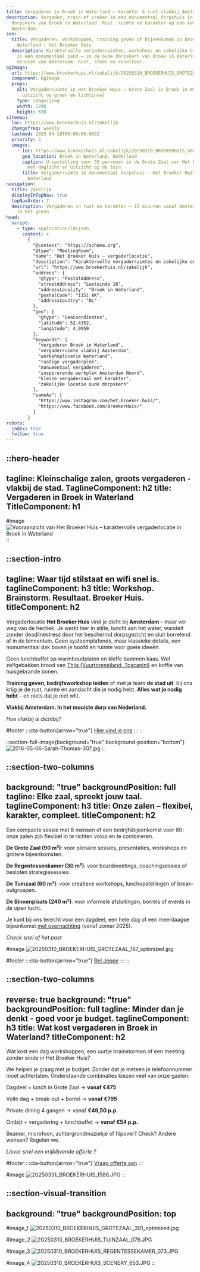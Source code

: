 ```yaml
---
title: Vergaderen in Broek in Waterland – karakter & rust vlakbij Amsterdam
description: Vergader, train of creëer in een monumentaal dorpshuis in de oude
  dorpskern van Broek in Waterland. Rust, ruimte en karakter op een kwartier van
  Amsterdam.
seo:
  title: Vergaderen, workshoppen, training geven of bijeenkomen in Broek in
    Waterland | Het Broeker Huis
  description: Karaktervolle vergaderruimtes, workshops en zakelijke bijeenkomsten
    in een monumentaal pand – in de oude dorpskern van Broek in Waterland, op 15
    minuten van Amsterdam. Rust, sfeer en resultaat.
ogImage:
  url: https://www.broekerhuis.nl/zakelijk/20250310_BROEKERHUIS_GROTEZAAL_391_optimized.jpg
  component: OgImage
  props:
    alt: Vergaderruimte in Het Broeker Huis – Grote Zaal in Broek in Waterland met
      uitzicht op groen en lichtinval
    type: image/jpeg
    width: 1200
    height: 630
sitemap:
  loc: https://www.broekerhuis.nl/zakelijk
  changefreq: weekly
  lastmod: 2025-04-18T00:00:00.000Z
  priority: 2
  images:
    - loc: https://www.broekerhuis.nl/zakelijk/20250310_BROEKERHUIS_GROTEZAAL_391_optimized.jpg
      geo_location: Broek in Waterland, Nederland
      caption: U-opstelling voor 30 personen in de Grote Zaal van Het Broeker Huis,
        met daglicht en uitzicht op de tuin
      title: Vergaderruimte in monumentaal dorpshuis – Het Broeker Huis, Broek in
        Waterland
navigation:
  title: Zakelijk
  displayInTopNav: true
  topNavOrder: 7
  description: Vergaderen in rust en karakter – 15 minuten vanaf Amsterdam, midden
    in het groen
head:
  script:
    - type: application/ld+json
      content: >
        {
          "@context": "https://schema.org",
          "@type": "MeetingRoom",
          "name": "Het Broeker Huis – vergaderlocatie",
          "description": "Karaktervolle vergaderruimtes en zakelijke ontmoetingen in Broek in Waterland, op korte afstand van Amsterdam. Voor meetings, workshops en trainingen in een monumentaal pand met rust en uitzicht.",
          "url": "https://www.broekerhuis.nl/zakelijk",
          "address": {
            "@type": "PostalAddress",
            "streetAddress": "Leeteinde 16",
            "addressLocality": "Broek in Waterland",
            "postalCode": "1151 AK",
            "addressCountry": "NL"
          },
          "geo": {
            "@type": "GeoCoordinates",
            "latitude": 52.4352,
            "longitude": 4.9959
          },
          "keywords": [
            "vergaderen Broek in Waterland",
            "vergaderruimte vlakbij Amsterdam",
            "workshoplocatie Waterland",
            "rustige vergaderplek",
            "monumentaal vergaderen",
            "inspirerende werkplek Amsterdam Noord",
            "kleine vergaderzaal met karakter",
            "zakelijke locatie oude dorpskern"
          ],
          "sameAs": [
            "https://www.instagram.com/het.broeker.huis/",
            "https://www.facebook.com/BroekerHuis/"
          ]
        }
robots:
  index: true
  follow: true
---
```


::hero-header
---
tagline: Kleinschalige zalen, groots vergaderen - vlakbij de stad.
TaglineComponent: h2
title: Vergaderen in Broek in Waterland
TitleComponent: h1
---
#image
![Vooraanzicht van Het Broeker Huis – karaktervolle vergaderlocatie in Broek in Waterland](/20250331_BROEKERHUIS_1550.JPG)
::

::section-intro
---
tagline: Waar tijd stilstaat en wifi snel is.
taglineComponent: h3
title: Workshop. Brainstorm. Resultaat. Broeker Huis.
titleComponent: h2
---
Vergaderlocatie **Het Broeker Huis** vind je dicht bij **Amsterdam** – maar ver weg van de hectiek. Je werkt hier in stilte, luncht aan het water, wandelt zonder deadlinestress door het beschermd dorpsgezicht en sluit borrelend af in de binnentuin. Geen systeemplafonds, maar klassieke details, een monumentaal dak boven je hoofd en ruimte voor goeie ideeën.

Geen lunchbuffet op warmhoudplaten en kleffe bammen kaas. Wel zelfgebakken brood van [Thijs (Vuurtoreneiland, Toscanini)](/restaurant) en koffie van huisgebrande bonen.

**Training geven, bedrijfsworkshop leiden** of met je team **de stad uit**: bij ons krijg je de rust, ruimte en aandacht die je nodig hebt. **Alles wat je nodig hebt** – en niets dat je niet wilt.

**Vlakbij Amsterdam. In het mooiste dorp van Nederland.**

*Hoe vlakbij is dichtbij?*

#footer
  :::cta-button{arrow="true"}
  [Hier vind je ons](/contact-parkeren)
  :::
::

::section-full-image{background="true" background-position="bottom"}
![2016-05-06-Sarah-Thomas-307.jpg](/grote-zaal/20250310_BROEKERHUIS_GROTEZAAL_391_optimized.jpg)
::

::section-two-columns
---
background: "true"
backgroundPosition: full
tagline: Elke zaal, spreekt jouw taal.
taglineComponent: h3
title: Onze zalen – flexibel, karakter, compleet.
titleComponent: h2
---
Een compacte sessie met 8 mensen of een bedrijfsbijeenkomst voor 80: onze zalen zijn flexibel in te richten volop en te combineren.

**De Grote Zaal (90 m²)**: voor plenaire sessies, presentaties, workshops en grotere bijeenkomsten.

**De Regentessenkamer (30 m²)**: voor boardmeetings, coachingsessies of besloten strategiesessies.

**De Tuinzaal (60 m²)**: voor creatieve workshops, lunchopstellingen of break-outgroepen.

**De Binnenplaats (240 m²)**: voor informele afsluitingen, borrels of events in de open lucht.

Je kunt bij ons terecht voor een dagdeel, een hele dag of een meerdaagse bijeenkomst [met overnachting](/overnachten) (vanaf zomer 2025).

*Check snel of het past*

#image
![20250310\_BROEKERHUIS\_GROTEZAAL\_187\_optimized.jpg](/20250310_BROEKERHUIS_REGENTESSENKAMER_001.JPG)

#footer
  :::cta-button{arrow="true"}
  [Bel Jeppe](\(tel:+31204031314\))
  :::
::

::section-two-columns
---
reverse: true
background: "true"
backgroundPosition: full
tagline: Minder dan je denkt - goed voor je budget.
taglineComponent: h3
title: Wat kost vergaderen in Broek in Waterland?
titleComponent: h2
---
Wat kost een dag workshoppen, een uurtje brainstormen of een meeting zonder einde in Het Broeker Huis?

We helpen je graag met je budget. Zonder dat je meteen je telefoonnummer moet achterlaten. Onderstaande combinaties kiezen veel van onze gasten:

Dagdeel + lunch in Grote Zaal → **vanaf €475**

Volle dag + break-out + borrel → **vanaf €795**

Private dining 4 gangen → vanaf **€49,50 p.p.**

Ontbijt + vergadering + lunchbuffet → **vanaf €54 p.p.**

Beamer, microfoon, achtergrondmuziekje of flipover? Check? Andere wensen? Regelen we.

*Liever snel een vrijblijvende offerte ?*

#footer
  :::cta-button{arrow="true"}
  [Vraag offerte aan](https://forms.gle/aiEtiwAXoj2MywpKA)
  :::

#image
![20250331\_BROEKERHUIS\_1588.JPG](/20250331_BROEKERHUIS_1625.JPG)
::

::section-visual-transition
---
background: "true"
backgroundPosition: top
---
#image_1
![20250310\_BROEKERHUIS\_GROTEZAAL\_391\_optimized.jpg](/grote-zaal/20250310_BROEKERHUIS_GROTEZAAL_391_optimized.jpg)

#Image_2
![20250310\_BROEKERHUIS\_TUINZAAL\_076.JPG](/COLLAGES/TINYFIED_COLLAGES/20250310_BROEKERHUIS_TUINZAAL_076.JPG)

#Image_3
![20250310\_BROEKERHUIS\_REGENTESSEKAMER\_073.JPG](/COLLAGES/TINYFIED_COLLAGES/20250310_BROEKERHUIS_REGENTESSEKAMER_073.JPG)

#image_4
![20250310\_BROEKERHUIS\_SCENERY\_653.JPG](/COLLAGES/TINYFIED_COLLAGES/20250310_BROEKERHUIS_SCENERY_653.JPG)
::
